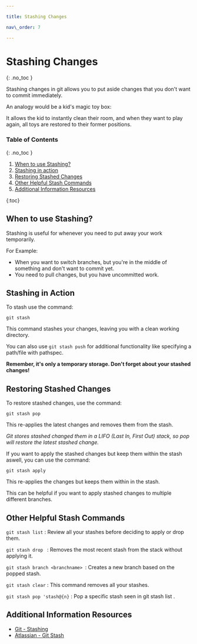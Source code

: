```yaml
---

title: Stashing Changes

nav\_order: 7

---
```


<!-- prettier-ignore-start -->
# Stashing Changes
{: .no_toc }

Stashing changes in git allows you to put aside changes that you don't want to commit immediately.

An analogy would be a kid's magic toy box:

It allows the kid to instantly clean their room, and when they want to play again, all toys are restored to their former positions.


### Table of Contents
{: .no_toc }

1. [When to use Stashing?](##When-to-use-Stashing?)  
2. [Stashing in action](##Stashing-in-action)   
3. [Restoring Stashed Changes](##Restoring-Stashed-Changes)  
4. [Other Helpful Stash Commands](##Other-Helpful-Stash-Commands)  
5. [Additional Information Resources](##Additional-Information-Resources)  

{:toc}

<!--prettier-ignore-end-->

## When to use Stashing?
Stashing is useful for whenever you need to put away your work temporarily.

For Example:
- When you want to switch branches, but you're in the middle of something and don't want to commit yet.
- You need to pull changes, but you have uncommitted work.

## Stashing in Action
To stash use the command: 

```console
git stash
```

This command stashes your changes, leaving you with a clean working directory.

You can also use `git stash push` for additional functionality like specifying a path/file with pathspec.

**Remember, it's only a temporary storage. Don't forget about your stashed changes!**

## Restoring Stashed Changes
To restore stashed changes, use the command: 

```console
git stash pop
```

This re-applies the latest changes and removes them from the stash.

*Git stores stashed changed them in a LIFO (Last In, First Out) stack, so pop will restore the latest stashed change.*

If you want to apply the stashed changes but keep them within the stash aswell, you can use the command:

```console
git stash apply
```

This re-applies the changes but keeps them within in the stash. 

This can be helpful if you want to apply stashed changes to multiple different branches.

## Other Helpful Stash Commands

`git stash list` : Review all your stashes before deciding to apply or drop them.

`git stash drop ` : Removes the most recent stash from the stack without applying it.

`git stash branch <branchname> `: Creates a new branch based on the popped stash.

`git stash clear` : This command removes all your stashes.

`git stash pop 'stash@{n}` : Pop a specific stash seen in git stash list .

## Additional Information Resources

- [Git - Stashing](https://git-scm.com/docs/git-stash)
- [Atlassian - Git Stash](https://www.atlassian.com/git/tutorials/saving-changes/git-stash#partial-stashes)